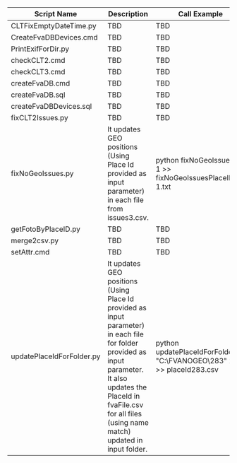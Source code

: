 
| Script Name                 | Description           | Call Example           | Parameters           |
| --------------------------- |---------------------- |----------------------- |:-------------:|
| CLTFixEmptyDateTime.py      | TBD |  TBD | TBD |
| CreateFvaDBDevices.cmd      | TBD |  TBD | TBD |
| PrintExifForDir.py          | TBD |  TBD | TBD |
| checkCLT2.cmd               | TBD |  TBD | TBD |
| checkCLT3.cmd               | TBD |  TBD | TBD |
| createFvaDB.cmd             | TBD |  TBD | TBD |
| createFvaDB.sql             | TBD |  TBD | TBD |
| createFvaDBDevices.sql      | TBD |  TBD | TBD |
| fixCLT2Issues.py            | TBD |  TBD | TBD |
| fixNoGeoIssues.py           | It updates GEO positions (Using Place Id provided as input parameter) in each file from issues3.csv. |  python fixNoGeoIssues.py 1 >> fixNoGeoIssuesPlaceID-1.txt | where `1` - place id to use for fixing, `fixNoGeoIssuesPlaceID-1.txt` - log file with fixed records |
| getFotoByPlaceID.py         | TBD |  TBD | TBD |
| merge2csv.py                | TBD |  TBD | TBD |
| setAttr.cmd                 | TBD |  TBD | TBD |
| updatePlaceIdForFolder.py | It updates GEO positions (Using Place Id provided as input parameter) in each file for folder provided as input parameter. It also updates the PlaceId in fvaFile.csv for all files (using name match) updated in input folder.| python updatePlaceIdForFolder.py "C:\FVANOGEO\283" 283 >> placeId283.csv | where `C:\FVANOGEO\283` - full path to input dir we work with - sys.argv[1], `283` - place id to use for updating - sys.argv[2], `placeId283.csv` - log file with fixed records |
